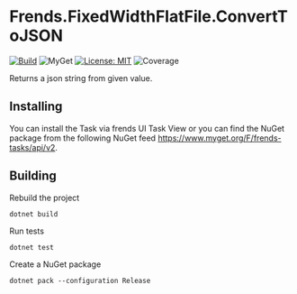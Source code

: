 # Frends.FixedWidthFlatFile.ConvertToJSON

[![Build](https://github.com/FrendsPlatform/Frends.FixedWidthFlatFile/actions/workflows/Parse_main.yml/badge.svg)](https://github.com/FrendsPlatform/Frends.FixedWidthFlatFile/actions)
![MyGet](https://img.shields.io/myget/frends-tasks/v/Frends.FixedWidthFlatFile.ConvertToJSON?label=NuGet)
[![License: MIT](https://img.shields.io/badge/License-MIT-green.svg)](https://opensource.org/licenses/MIT)
 ![Coverage](https://app-github-custom-badges.azurewebsites.net/Badge?key=FrendsPlatform/Frends.FixedWidthFlatFile|Frends.FixedWidthFlatFile.ConvertToJSON|main)

Returns a json string from given value.

## Installing

You can install the Task via frends UI Task View or you can find the NuGet package from the following NuGet feed
https://www.myget.org/F/frends-tasks/api/v2.

## Building

Rebuild the project

`dotnet build`

Run tests

`dotnet test`

Create a NuGet package

`dotnet pack --configuration Release`
